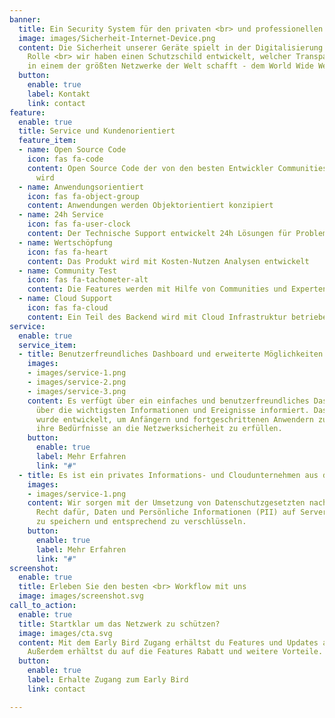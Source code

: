 ```yaml
---
banner:
  title: Ein Security System für den privaten <br> und professionellen Einsatz
  image: images/Sicherheit-Internet-Device.png
  content: Die Sicherheit unserer Geräte spielt in der Digitalisierung eine wichtige
    Rolle <br> wir haben einen Schutzschild entwickelt, welcher Transparenz und Vertrauen
    in einem der größten Netzwerke der Welt schafft - dem World Wide Web
  button:
    enable: true
    label: Kontakt
    link: contact
feature:
  enable: true
  title: Service und Kundenorientiert
  feature_item:
  - name: Open Source Code
    icon: fas fa-code
    content: Open Source Code der von den besten Entwickler Communities weiterentwickelt
      wird
  - name: Anwendungsorientiert
    icon: fas fa-object-group
    content: Anwendungen werden Objektorientiert konzipiert
  - name: 24h Service
    icon: fas fa-user-clock
    content: Der Technische Support entwickelt 24h Lösungen für Probleme
  - name: Wertschöpfung
    icon: fas fa-heart
    content: Das Produkt wird mit Kosten-Nutzen Analysen entwickelt
  - name: Community Test
    icon: fas fa-tachometer-alt
    content: Die Features werden mit Hilfe von Communities und Experten getestet
  - name: Cloud Support
    icon: fas fa-cloud
    content: Ein Teil des Backend wird mit Cloud Infrastruktur betrieben
service:
  enable: true
  service_item:
  - title: Benutzerfreundliches Dashboard und erweiterte Möglichkeiten.
    images:
    - images/service-1.png
    - images/service-2.png
    - images/service-3.png
    content: Es verfügt über ein einfaches und benutzerfreundliches Dashboard, das
      über die wichtigsten Informationen und Ereignisse informiert. Das Dashboard
      wurde entwickelt, um Anfängern und fortgeschrittenen Anwendern zu dienen und
      ihre Bedürfnisse an die Netzwerksicherheit zu erfüllen.
    button:
      enable: true
      label: Mehr Erfahren
      link: "#"
  - title: Es ist ein privates Informations- und Cloudunternehmen aus der EU
    images:
    - images/service-1.png
    content: Wir sorgen mit der Umsetzung von Datenschutzgesetzten nach Europäischen
      Recht dafür, Daten und Persönliche Informationen (PII) auf Server in der EU
      zu speichern und entsprechend zu verschlüsseln.
    button:
      enable: true
      label: Mehr Erfahren
      link: "#"
screenshot:
  enable: true
  title: Erleben Sie den besten <br> Workflow mit uns
  image: images/screenshot.svg
call_to_action:
  enable: true
  title: Startklar um das Netzwerk zu schützen?
  image: images/cta.svg
  content: Mit dem Early Bird Zugang erhältst du Features und Updates als Erster.
    Außerdem erhältst du auf die Features Rabatt und weitere Vorteile.
  button:
    enable: true
    label: Erhalte Zugang zum Early Bird
    link: contact

---
```

